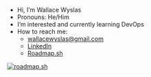 - Hi, I’m Wallace Wyslas
- Pronouns: He/Him
- I’m interested and currently learning DevOps
- How to reach me:
  - wallacewyslas@gmail.com
  - [LinkedIn](https://linkedin.com/in/wallacewyslas/)
  - [Roadmap.sh](https://roadmap.sh/u/walwys)

[![roadmap.sh](https://roadmap.sh/card/wide/663f7df5e8cf2039c5de8fd6?variant=dark)](https://roadmap.sh)

